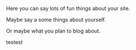 Here you can say lots of fun things about your site.

Maybe say a some things about yourself.

Or maybe what you plan to blog about.

testest
